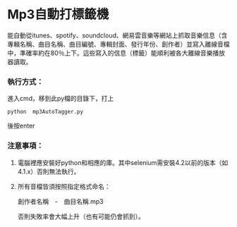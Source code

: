 # Mp3自動打標籤機

能自動從itunes、spotify、soundcloud、網易雲音樂等網站上抓取音樂信息（含專輯名稱、曲目名稱、曲目編號、專輯封面、發行年份、創作者）並寫入離線音檔中，準確率約在80％上下。這些寫入的信息（標籤）能順利被各大離線音樂播放器讀取。

### 執行方式：

進入cmd，移到此py檔的目錄下，打上

```
python  mp3AutoTagger.py
```

後按enter

### 注意事項：

1. 電腦裡應安裝好python和相應的庫。其中selenium需安裝4.2以前的版本（如4.1.x）否則無法執行。


2. 所有音檔皆須按照指定格式命名：

   創作者名稱　-　曲目名稱.mp3

   否則失敗率會大幅上升（也有可能仍會抓到）。

